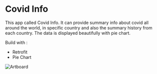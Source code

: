 # Covid Info

This app called Covid Info. It can provide summary info about covid all around the world, in specific country and also the summary history from each country. The data is displayed beautifully with pie chart.

Build with :
- Retrofit
- Pie Chart

![Artboard](https://user-images.githubusercontent.com/87839081/131528415-7610049c-0df1-4097-af0d-54fdf1bee61d.png)
